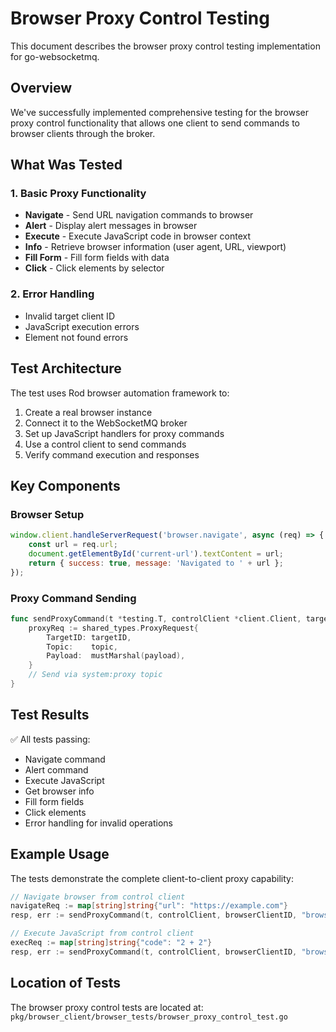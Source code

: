 # Browser Proxy Control Testing

This document describes the browser proxy control testing implementation for go-websocketmq.

## Overview

We've successfully implemented comprehensive testing for the browser proxy control functionality that allows one client to send commands to browser clients through the broker.

## What Was Tested

### 1. Basic Proxy Functionality
- **Navigate** - Send URL navigation commands to browser
- **Alert** - Display alert messages in browser
- **Execute** - Execute JavaScript code in browser context  
- **Info** - Retrieve browser information (user agent, URL, viewport)
- **Fill Form** - Fill form fields with data
- **Click** - Click elements by selector

### 2. Error Handling
- Invalid target client ID
- JavaScript execution errors
- Element not found errors

## Test Architecture

The test uses Rod browser automation framework to:
1. Create a real browser instance
2. Connect it to the WebSocketMQ broker
3. Set up JavaScript handlers for proxy commands
4. Use a control client to send commands
5. Verify command execution and responses

## Key Components

### Browser Setup
```javascript
window.client.handleServerRequest('browser.navigate', async (req) => {
    const url = req.url;
    document.getElementById('current-url').textContent = url;
    return { success: true, message: 'Navigated to ' + url };
});
```

### Proxy Command Sending
```go
func sendProxyCommand(t *testing.T, controlClient *client.Client, targetID, topic string, payload interface{}) (map[string]interface{}, error) {
    proxyReq := shared_types.ProxyRequest{
        TargetID: targetID,
        Topic:    topic,
        Payload:  mustMarshal(payload),
    }
    // Send via system:proxy topic
}
```

## Test Results

✅ All tests passing:
- Navigate command
- Alert command  
- Execute JavaScript
- Get browser info
- Fill form fields
- Click elements
- Error handling for invalid operations

## Example Usage

The tests demonstrate the complete client-to-client proxy capability:

```go
// Navigate browser from control client
navigateReq := map[string]string{"url": "https://example.com"}
resp, err := sendProxyCommand(t, controlClient, browserClientID, "browser.navigate", navigateReq)

// Execute JavaScript from control client
execReq := map[string]string{"code": "2 + 2"}
resp, err := sendProxyCommand(t, controlClient, browserClientID, "browser.exec", execReq)
```

## Location of Tests

The browser proxy control tests are located at:
`pkg/browser_client/browser_tests/browser_proxy_control_test.go`